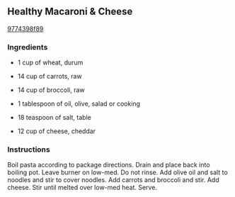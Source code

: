 ## Healthy Macaroni & Cheese

[9774398f89](http://www.food.com/recipe/healthy-macaroni-cheese-371676)

### Ingredients

 - 1 cup of wheat, durum

 - 14 cup of carrots, raw

 - 14 cup of broccoli, raw

 - 1 tablespoon of oil, olive, salad or cooking

 - 18 teaspoon of salt, table

 - 12 cup of cheese, cheddar

### Instructions

Boil pasta according to package directions. Drain and place back into boiling pot. Leave burner on low-med. Do not rinse. Add olive oil and salt to noodles and stir to cover noodles. Add carrots and broccoli and stir. Add cheese. Stir until melted over low-med heat. Serve.